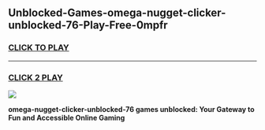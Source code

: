 
## Unblocked-Games-omega-nugget-clicker-unblocked-76-Play-Free-0mpfr
<h3>
<a href="https://premium76.site?title=omega-nugget-clicker-unblocked-76&ref=23A">CLICK TO PLAY</a></h3>
<hr>

<h3>
<a href="https://premium76.site?title=omega-nugget-clicker-unblocked-76&ref=23A">CLICK 2 PLAY</a>
  
</h3>

<a href="https://premium76.site?title=omega-nugget-clicker-unblocked-76&ref=23A"><img src="https://clearcache.store/games.png"></a>


**omega-nugget-clicker-unblocked-76 games unblocked: Your Gateway to Fun and Accessible Online Gaming**

